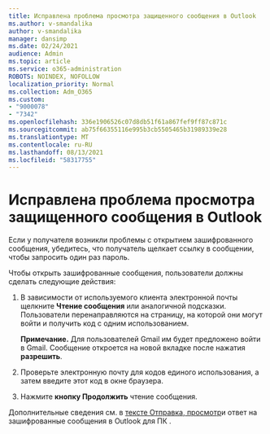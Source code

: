 ```yaml
---
title: Исправлена проблема просмотра защищенного сообщения в Outlook
ms.author: v-smandalika
author: v-smandalika
manager: dansimp
ms.date: 02/24/2021
audience: Admin
ms.topic: article
ms.service: o365-administration
ROBOTS: NOINDEX, NOFOLLOW
localization_priority: Normal
ms.collection: Adm_O365
ms.custom:
- "9000078"
- "7342"
ms.openlocfilehash: 336e1906526c07d8db51f61a867fef9ff87c871c
ms.sourcegitcommit: ab75f66355116e995b3cb5505465b31989339e28
ms.translationtype: MT
ms.contentlocale: ru-RU
ms.lasthandoff: 08/13/2021
ms.locfileid: "58317755"
---
```

# <a name="fix-problem-of-viewing-protected-message-in-outlook"></a>Исправлена проблема просмотра защищенного сообщения в Outlook

Если у получателя возникли проблемы с открытием зашифрованного сообщения, убедитесь, что получатель щелкает ссылку в сообщении, чтобы запросить один раз пароль.

Чтобы открыть зашифрованные сообщения, пользователи должны сделать следующие действия:

1. В зависимости от используемого клиента электронной почты щелкните **Чтение сообщения** или аналогичной подсказки. Пользователи перенаправляются на страницу, на которой они могут войти и получить код с одним использованием.

    **Примечание.** Для пользователей Gmail им будет предложено войти в Gmail. Сообщение откроется на новой вкладке после нажатия **разрешить**.

2. Проверьте электронную почту для кодов единого использования, а затем введите этот код в окне браузера.

3. Нажмите **кнопку Продолжить** чтение сообщения.

Дополнительные сведения см. в [тексте Отправка, просмотр](https://support.microsoft.com/topic/send-view-and-reply-to-encrypted-messages-in-outlook-for-pc-eaa43495-9bbb-4fca-922a-df90dee51980)и ответ на зашифрованные сообщения в Outlook для ПК .


